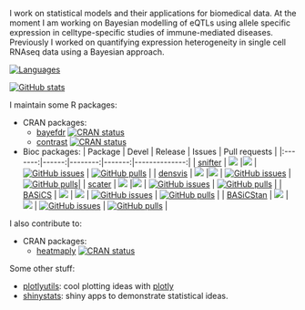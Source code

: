 I work on statistical models and their applications for biomedical data.
At the moment I am working on Bayesian modelling of eQTLs using allele
specific expression in celltype-specific studies of immune-mediated diseases.
Previously I worked on quantifying expression heterogeneity in 
single cell RNAseq data using a Bayesian approach.

[![Languages](https://github-readme-stats.vercel.app/api/top-langs?username=Alanocallaghan&layout=compact&hide=tex,html,groovy&theme=radical)](https://github.com/anuraghazra/github-readme-stats)

[![GitHub stats](https://github-readme-stats.vercel.app/api?username=Alanocallaghan&count_private=true&theme=radical)](https://github.com/anuraghazra/github-readme-stats)

I maintain some R packages:
- CRAN packages:
  - [bayefdr](https://cran.r-project.org/web/packages/bayefdr/index.html) [![CRAN
status](https://www.r-pkg.org/badges/version/bayefdr)](https://CRAN.R-project.org/package=bayefdr)
  - [contrast](https://cran.r-project.org/web/packages/contrast/index.html) [![CRAN
status](https://www.r-pkg.org/badges/version/contrast)](https://CRAN.R-project.org/package=contrast)
- Bioc packages:
  | Package | Devel | Release | Issues | Pull requests |
  |:-------:|------:|--------:|-------:|--------------:|
  | [snifter](https://github.com/Alanocallaghan/snifter) | [![](http://bioconductor.org/shields/build/devel/bioc/snifter.svg)](http://bioconductor.org/checkResults/devel/bioc-LATEST/snifter) |[![](http://bioconductor.org/shields/build/release/bioc/snifter.svg)](http://bioconductor.org/checkResults/release/bioc-LATEST/snifter) | [![GitHub issues](https://img.shields.io/github/issues/Alanocallaghan/snifter)](https://github.com/Alanocallaghan/snifter/issues) | [![GitHub pulls](https://img.shields.io/github/issues-pr/Alanocallaghan/snifter)](https://github.com/Alanocallaghan/snifter/pulls) |
  | [densvis](https://github.com/Alanocallaghan/densvis) | [![](http://bioconductor.org/shields/build/devel/bioc/densvis.svg)](http://bioconductor.org/checkResults/devel/bioc-LATEST/densvis) |[![](http://bioconductor.org/shields/build/release/bioc/densvis.svg)](http://bioconductor.org/checkResults/release/bioc-LATEST/densvis) | [![GitHub issues](https://img.shields.io/github/issues/Alanocallaghan/densvis)](https://github.com/Alanocallaghan/densvis/issues) | [![GitHub pulls](https://img.shields.io/github/issues-pr/Alanocallaghan/densvis)](https://github.com/Alanocallaghan/densvis/pulls)|
  | [scater](https://github.com/Alanocallaghan/scater) | [![](http://bioconductor.org/shields/build/devel/bioc/scater.svg)](http://bioconductor.org/checkResults/devel/bioc-LATEST/scater) |[![](http://bioconductor.org/shields/build/release/bioc/scater.svg)](http://bioconductor.org/checkResults/release/bioc-LATEST/scater) | [![GitHub issues](https://img.shields.io/github/issues/Alanocallaghan/scater)](https://github.com/Alanocallaghan/scater/issues) | [![GitHub pulls](https://img.shields.io/github/issues-pr/Alanocallaghan/scater)](https://github.com/Alanocallaghan/scater/pulls) |
  | [BASiCS](https://bioconductor.org/packages/devel/bioc/html/BASiCS.html) | [![](http://bioconductor.org/shields/build/devel/bioc/BASiCS.svg)](http://bioconductor.org/checkResults/devel/bioc-LATEST/BASiCS) | [![](http://bioconductor.org/shields/build/release/bioc/BASiCS.svg)](http://bioconductor.org/checkResults/release/bioc-LATEST/BASiCS) | [![GitHub issues](https://img.shields.io/github/issues/catavallejos/BASiCS)](https://github.com/catavallejos/BASiCS/issues) | [![GitHub pulls](https://img.shields.io/github/issues-pr/catavallejos/BASiCS)](https://github.com/catavallejos/BASiCS/pulls) |
  | [BASiCStan](https://bioconductor.org/packages/devel/bioc/html/BASiCStan.html) | [![](http://bioconductor.org/shields/build/devel/bioc/BASiCStan.svg)](http://bioconductor.org/checkResults/devel/bioc-LATEST/BASiCStan) | [![](http://bioconductor.org/shields/build/release/bioc/BASiCStan.svg)](http://bioconductor.org/checkResults/release/bioc-LATEST/BASiCStan) | [![GitHub issues](https://img.shields.io/github/issues/Alanocallaghan/BASiCStan)](https://github.com/Alanocallaghan/BASiCStan/issues) | [![GitHub pulls](https://img.shields.io/github/issues-pr/Alanocallaghan/BASiCStan)](https://github.com/Alanocallaghan/BASiCStan/pulls) |

I also contribute to:
- CRAN packages:
  - [heatmaply](https://cran.r-project.org/web/packages/heatmaply/index.html) [![CRAN
status](https://www.r-pkg.org/badges/version/heatmaply)](https://CRAN.R-project.org/package=heatmaply)

Some other stuff:
- [plotlyutils](https://github.com/Alanocallaghan/plotlyutils): cool plotting ideas with [plotly](https://plotly.com/)
- [shinystats](https://github.com/Alanocallaghan/shinystats): shiny apps to demonstrate statistical ideas.
